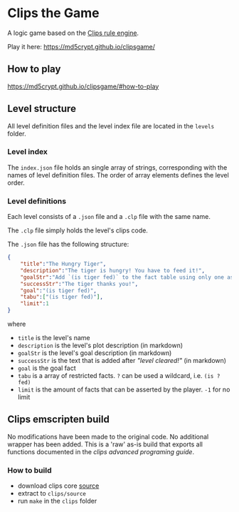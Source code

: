 # Clips the Game
A logic game based on the [Clips rule engine](http://www.clipsrules.net/ ).

Play it here: https://md5crypt.github.io/clipsgame/

## How to play
https://md5crypt.github.io/clipsgame/#how-to-play

## Level structure
All level definition files and the level index file are located in the `levels` folder.

### Level index
The `index.json` file holds an single array of strings, corresponding with the names of level definition files. The order of array elements defines the level order.

### Level definitions
Each level consists of a `.json` file and a `.clp` file with the same name.

The `.clp` file simply holds the level's clips code.

The `.json` file has the following structure:
```json
{
	"title":"The Hungry Tiger",
	"description":"The tiger is hungry! You have to feed it!",
	"goalStr":"Add `(is tiger fed)` to the fact table using only one assertion.",
	"successStr":"The tiger thanks you!",
	"goal":"(is tiger fed)",
	"tabu":["(is tiger fed)"],
	"limit":1
}
```
where

* `title` is the level's name
* `description` is the level's plot description (in markdown)
* `goalStr` is the level's goal description (in markdown)
* `successStr` is the text that is added after _"level cleared!"_  (in markdown)
* `goal` is the goal fact
* `tabu` is a array of restricted facts. `?` can be used a wildcard, i.e. `(is ? fed)`
* `limit` is the amount of facts that can be asserted by the player. `-1` for no limit

## Clips emscripten build
No modifications have been made to the original code. No additional wrapper has been added. This is a 'raw' as-is build that exports all functions documented in the _clips advanced programing guide_.

### How to build
* download clips core [source](https://sourceforge.net/projects/clipsrules/files/CLIPS/6.30/)
* extract to `clips/source`
* run `make` in the `clips` folder

